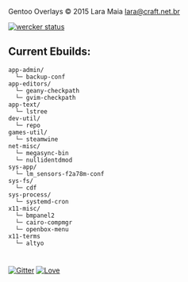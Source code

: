 Gentoo Overlays © 2015 Lara Maia <lara@craft.net.br>

[![wercker status](https://app.wercker.com/status/6ff3e903a98668a8b5666655b3bcb663/m "wercker status")](https://app.wercker.com/project/bykey/6ff3e903a98668a8b5666655b3bcb663)

## Current Ebuilds:

```
app-admin/
  └─ backup-conf
app-editors/
  └─ geany-checkpath
  └─ gvim-checkpath
app-text/
  └─ lstree
dev-util/
  └─ repo
games-util/
  └─ steamwine
net-misc/
  └─ megasync-bin
  └─ nullidentdmod
sys-app/
  └─ lm_sensors-f2a78m-conf
sys-fs/
  └─ cdf
sys-process/
  └─ systemd-cron
x11-misc/
  └─ bmpanel2
  └─ cairo-compmgr
  └─ openbox-menu
x11-terms
  └─ altyo
```
#

[![Gitter](https://badges.gitter.im/Join%20Chat.svg)](https://gitter.im/LaraCraft93/Overlays?utm_source=badge&utm_medium=badge&utm_campaign=pr-badge) [![Love](https://img.shields.io/badge/BUILT%20WITH-Love-red.svg)](http://lara.craft.net.br)
